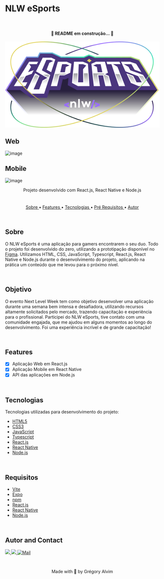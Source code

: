 # NLW eSports

<br/>

<h4 align="center">
   🚧 README em construção... 🚧
</h4>

<p align="center"><img src="./web/src/assets/logo-nlw-esports.svg"></p>

## Web

![image](https://user-images.githubusercontent.com/43592358/190660265-d4a5a910-5b3a-4402-bede-1da453c7b069.png)

## Mobile
 
![image](https://user-images.githubusercontent.com/43592358/190664283-f749b715-5218-4a32-8385-5360fc34a8e2.png)

<p align="center"> Projeto desenvolvido com React.js, React Native e Node.js </p>

#

<p align="center">
   <a href="#sobre">Sobre </a> •
   <a href="#features"> Features </a> •
   <a href="#tecnologias"> Tecnologias </a> •
   <a href="#requisitos"> Pré Requisitos </a> •
   <a href="#autor"> Autor </a> 
</p>

<br/>

## Sobre

O NLW eSports é uma aplicação para gamers encontrarem o seu duo. Todo o projeto foi desenvolvido do zero, utilizando a prototipação disponível no 
<a href="https://www.figma.com/file/tjty8qmHITe9lBlgvL8jvX/NLW-eSports-(Community)?node-id=0%3A1" target="_blank">Figma</a>.
Utilizamos HTML, CSS, JavaScript, Typescript, React.js, React Native e Node.js durante o desenvolvimento do projeto, aplicando na prática um conteúdo que me levou para o próximo nível.

<br/>

## Objetivo

O evento Next Level Week tem como objetivo desenvolver uma aplicação durante uma semana bem intensa e desafiadora, utilizando recursos altamente solicitados pelo mercado, trazendo capacitação e experiência para o profissional. Participei do NLW eSports, tive contato com uma comunidade engajada, que me ajudou em alguns momentos ao longo do desenvolvimento. Foi uma experiência incrível e de grande capacitação!

<br/>

## Features

- [x] Aplicação Web em React.js
- [x] Aplicação Mobile em React Native
- [x] API das aplicações em Node.js

<br/>

## Tecnologias

Tecnologias utilizadas para desenvolvimento do projeto:

- [HTML5](https://www.w3schools.com/html/default.asp)
- [CSS3](https://www.w3schools.com/css/default.asp)
- [JavaScript](https://www.w3schools.com/js/)
- [Typescript](https://www.typescriptlang.org/)
- [React.js](https://pt-br.reactjs.org/)
- [React Native](https://reactnative.dev/)
- [Node.js](https://nodejs.org/en/)

<br/>

## Requisitos

- [Vite](https://vitejs.dev/)
- [Expo](https://docs.expo.dev/get-started/installation/)
- [npm](https://www.npmjs.com/)
- [React.js](https://pt-br.reactjs.org/)
- [React Native](https://reactnative.dev/)
- [Node.js](https://nodejs.org/en/)

<br/>

## Autor and Contact

<div> 
  <a href="https://www.linkedin.com/in/grégory-alvim/" target="_blank">
    <img src="https://img.shields.io/badge/-LinkedIn-%230077B5?style=for-the-badge&logo=linkedin&logoColor=white" target="_blank">
  </a>

  <a href="https://instagram.com/gregori_alvim" target="_blank">
    <img src="https://img.shields.io/badge/-Instagram-%23E4405F?style=for-the-badge&logo=instagram&logoColor=white" target="_blank">
  </a>

  <a href = "mailto:gregori.alvim@gmail.com">
    <img alt="Mail" src="https://img.shields.io/badge/Gmail-D14836?style=for-the-badge&logo=gmail&logoColor=white">
  </a>
</div>


&nbsp;


<p align="center"> Made with 💙 by Grégory Alvim </p>
